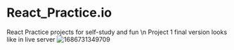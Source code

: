 # React_Practice.io
React Practice projects for self-study and fun \n
Project 1 final version looks like in live server
![1686731349709](https://github.com/Insomnia2331/React_Practice.io/assets/103230242/af103542-0219-406d-a06d-7e0555550982)
